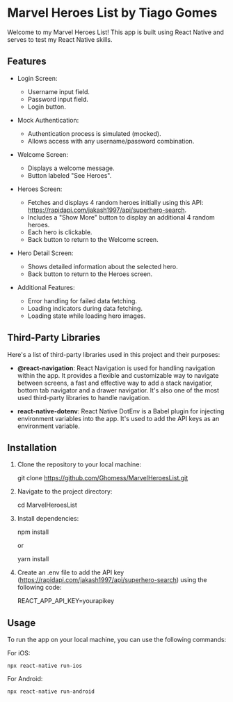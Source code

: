 # Marvel Heroes List by Tiago Gomes

Welcome to my Marvel Heroes List! This app is built using React Native and serves to test my React Native skills.

## Features

- Login Screen:

  - Username input field.
  - Password input field.
  - Login button.

- Mock Authentication:

  - Authentication process is simulated (mocked).
  - Allows access with any username/password combination.

- Welcome Screen:

  - Displays a welcome message.
  - Button labeled "See Heroes".

- Heroes Screen:

  - Fetches and displays 4 random heroes initially using this API: https://rapidapi.com/jakash1997/api/superhero-search.
  - Includes a "Show More" button to display an additional 4 random heroes.
  - Each hero is clickable.
  - Back button to return to the Welcome screen.

- Hero Detail Screen:

  - Shows detailed information about the selected hero.
  - Back button to return to the Heroes screen.

- Additional Features:

  - Error handling for failed data fetching.
  - Loading indicators during data fetching.
  - Loading state while loading hero images.

## Third-Party Libraries

Here's a list of third-party libraries used in this project and their purposes:

- **@react-navigation**: React Navigation is used for handling navigation within the app. It provides a flexible and customizable way to navigate between screens, a fast and effective way to add a stack navigatior, bottom tab navigator and a drawer navigatior. It's also one of the most used third-party libraries to handle navigation.

- **react-native-dotenv**: React Native DotEnv is a Babel plugin for injecting environment variables into the app. It's used to add the API keys as an environment variable.

## Installation

1. Clone the repository to your local machine:

   git clone https://github.com/Ghomess/MarvelHeroesList.git

2. Navigate to the project directory:

   cd MarvelHeroesList

3. Install dependencies:

   npm install

   or

   yarn install

4. Create an .env file to add the API key (https://rapidapi.com/jakash1997/api/superhero-search) using the following code:

   REACT_APP_API_KEY=yourapikey

## Usage

To run the app on your local machine, you can use the following commands:

For iOS:

    npx react-native run-ios

For Android:

    npx react-native run-android
